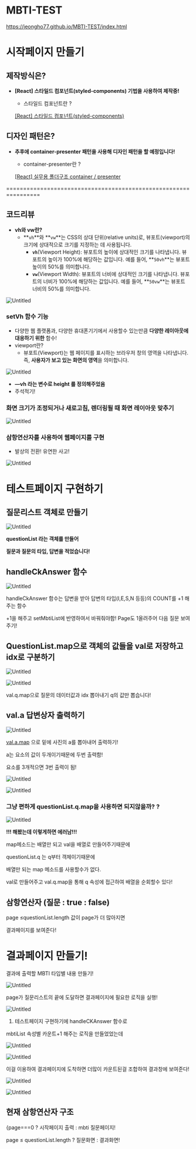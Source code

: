 # MBTI-TEST

https://jeongho77.github.io/MBTI-TEST/index.html

# **시작페이지 만들기**

## 제작방식은?

- **[React] 스타일드 컴포넌트(styled-components) 기법을 사용하여 제작중!**
    - 스타일드 컴포넌트란 ?
    
    [[React] 스타일드 컴포넌트(styled-components)](https://jisilver-k.tistory.com/59)
    

## 디자인 패턴은?

- **추후에 container-presenter 패턴을 사용해 디자인 패턴을 할 예정입니다!**
    - container-presenter란 ?
    
    [[React] 실무용 폴더구조 container / presenter](https://velog.io/@badassong/React-실무용-폴더구조-props)
    

 ================================================================

## 코드리뷰

- **vh와 vw란?**
    - **`vh`**와 **`vw`**는 CSS의 상대 단위(relative units)로, 뷰포트(viewport)의 크기에 상대적으로 크기를 지정하는 데 사용됩니다.
        - **`vh`**(Viewport Height): 뷰포트의 높이에 상대적인 크기를 나타냅니다. 뷰포트의 높이가 100%에 해당하는 값입니다. 예를 들어, **`50vh`**는 뷰포트 높이의 50%를 의미합니다.
        - **`vw`**(Viewport Width): 뷰포트의 너비에 상대적인 크기를 나타냅니다. 뷰포트의 너비가 100%에 해당하는 값입니다. 예를 들어, **`50vw`**는 뷰포트 너비의 50%를 의미합니다.
        

![Untitled](https://prod-files-secure.s3.us-west-2.amazonaws.com/aafcde50-e80f-48fb-92b5-14300c82804d/ce31efd0-e92b-47c5-b2d7-d2804c33b390/Untitled.png)

### setVh 함수 기능

- 다양한 웹 플랫폼과, 다양한 휴대폰기기에서 사용할수 있는만큼 **다양한 레이아웃에 
대응하기 위한** 함수!
- viewport란?
    - 뷰포트(Viewport)는 웹 페이지를 표시하는 브라우저 창의 영역을 나타냅니다. 즉, **사용자가 보고 있는 화면의 영역**을 의미합니다.

![Untitled](https://prod-files-secure.s3.us-west-2.amazonaws.com/aafcde50-e80f-48fb-92b5-14300c82804d/ba9a637c-f48f-49fd-b2fa-9f045c576e77/Untitled.png)

- **—vh 라는 변수로 height 를 정의해주었음**
- 주석적기!

### 화면 크기가 조정되거나 새로고침, 렌더링될 때 화면 레이아웃 맞추기

![Untitled](https://prod-files-secure.s3.us-west-2.amazonaws.com/aafcde50-e80f-48fb-92b5-14300c82804d/219bd4ec-296c-4226-a5a3-87d20a3bc18e/Untitled.png)

### 삼항연산자를 사용하여 웹페이지를 구현

- 발상의 전환! 유연한 사고!

![Untitled](https://prod-files-secure.s3.us-west-2.amazonaws.com/aafcde50-e80f-48fb-92b5-14300c82804d/4bc4dfe3-52a3-4d95-8a02-e70bdbcc626f/Untitled.png)


# 테스트페이지 구현하기

## 질문리스트 객체로 만들기

![Untitled](https://prod-files-secure.s3.us-west-2.amazonaws.com/aafcde50-e80f-48fb-92b5-14300c82804d/d97fded7-607d-4048-8e36-ad28c3245ac2/Untitled.png)

**questionList 라는 객체를 만들어** 

**질문과 질문의 타입, 답변을 적었습니다!**

## handleCkAnswer 함수

![Untitled](https://prod-files-secure.s3.us-west-2.amazonaws.com/aafcde50-e80f-48fb-92b5-14300c82804d/520b4045-9051-49eb-90a5-d9dc0facfce6/Untitled.png)

handleCkAnswer 함수는 답변을 받아 답변의 타입(I,E,S,N 등등)의 COUNT를 +1 해주는 함수

+1을 해주고 setMbtiList에 반영하여서 바꿔줘야함!
Page도 1올려주어 다음 질문 보여주기!

## QuestionList.map으로 객체의 값들을 val로 저장하고 idx로 구분하기

![Untitled](https://prod-files-secure.s3.us-west-2.amazonaws.com/aafcde50-e80f-48fb-92b5-14300c82804d/de34a0cb-fb4d-41de-81f2-958a86b2f56d/Untitled.png)

![Untitled](https://prod-files-secure.s3.us-west-2.amazonaws.com/aafcde50-e80f-48fb-92b5-14300c82804d/a8e62472-49cd-4d6b-8222-70523513b249/Untitled.png)

val.q.map으로 질문의 데이터값과 idx 뽑아내기
q의 값만 뽑습니다!

## **val.a 답변상자 출력하기**

![Untitled](https://prod-files-secure.s3.us-west-2.amazonaws.com/aafcde50-e80f-48fb-92b5-14300c82804d/f12f3693-9cd1-40d5-8716-f05982295074/Untitled.png)

[val.a.map](http://val.a.map) 으로 밑에 사진의 a를 뽑아내어 출력하기!

a는 요소의 값이 두개이기때문에 두번 출력함!

요소를 3개적으면 3번 출력이 됨!

![Untitled](https://prod-files-secure.s3.us-west-2.amazonaws.com/aafcde50-e80f-48fb-92b5-14300c82804d/29eb759e-2fbe-4020-b18d-3c84036169fe/Untitled.png)

![Untitled](https://prod-files-secure.s3.us-west-2.amazonaws.com/aafcde50-e80f-48fb-92b5-14300c82804d/fe487add-a53b-49bd-a1bb-f88095fcfc72/Untitled.png)

### **그냥 편하게 questionList.q.map을 사용하면 되지않을까? ?**

![Untitled](https://prod-files-secure.s3.us-west-2.amazonaws.com/aafcde50-e80f-48fb-92b5-14300c82804d/1873440f-7dd1-4596-a3b0-870aa8abfc8a/Untitled.png)

**!!! 해봤는데 이렇게하면 에러남!!!**

map메소드는 배열만 되고 val을 배열로 만들어주기때문에 

questionList.q 는 q부터 객체이기때문에 

배열만 되는 map 메소드를 사용할수가 없다.

val로 만들어주고 val.q.map을 통해 q 속성에 접근하여 배열을 순회할수 있다!

## 삼항연산자 (질문 : true : false)

page ≤questionList.length 값이 page가 더 많아지면 

결과페이지를 보여준다!

# 결과페이지 만들기!

결과에 출력할 MBTI 타입별 내용 만들기!

![Untitled](https://prod-files-secure.s3.us-west-2.amazonaws.com/aafcde50-e80f-48fb-92b5-14300c82804d/67bf6af3-0cc6-4f14-b06b-cbcbd2cefa0f/Untitled.png)

page가 질문리스트의 끝에 도달하면 결과페이지에 필요한 로직을 실행!

![Untitled](https://prod-files-secure.s3.us-west-2.amazonaws.com/aafcde50-e80f-48fb-92b5-14300c82804d/3d368454-7577-401e-822c-a90b4c1c4e48/Untitled.png)

1. 테스트페이지 구현하기에 handleCKAnswer 함수로

mbtiList 속성별 카운트+1 해주는 로직을 만들었었는데

![Untitled](https://prod-files-secure.s3.us-west-2.amazonaws.com/aafcde50-e80f-48fb-92b5-14300c82804d/8b82ea4d-02ca-46df-9ff5-8ad8f21d33e2/Untitled.png)

![Untitled](https://prod-files-secure.s3.us-west-2.amazonaws.com/aafcde50-e80f-48fb-92b5-14300c82804d/5cb06f44-cf1d-405d-9a33-822f21edc8a6/Untitled.png)

이걸 이용하여 결과페이지에 도착하면 더많이 카운트된걸 조합하여 결과창에 보여준다!

![Untitled](https://prod-files-secure.s3.us-west-2.amazonaws.com/aafcde50-e80f-48fb-92b5-14300c82804d/c99bdc8b-db3c-4f03-b9fe-db8095253d23/Untitled.png)

![Untitled](https://prod-files-secure.s3.us-west-2.amazonaws.com/aafcde50-e80f-48fb-92b5-14300c82804d/a60ab1ae-bfef-454d-bd23-f1835f48c81f/Untitled.png)

## **현재 삼항연산자 구조**

{page===0 ? 시작페이지 출력 : mbti 질문페이지!

page ≤ questionList.length ?  질문화면 : 결과화면!
